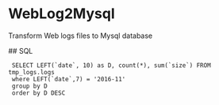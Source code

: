# WebLog2Mysql

Transform Web logs files to Mysql database

## SQL

```
 SELECT LEFT(`date`, 10) as D, count(*), sum(`size`) FROM tmp_logs.logs
 where LEFT(`date`,7) = '2016-11'
 group by D
 order by D DESC
```

